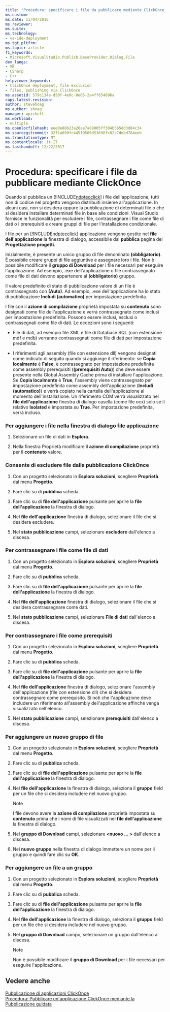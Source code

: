 ```yaml
---
title: 'Procedura: specificare i file da pubblicare mediante ClickOnce | Documenti Microsoft'
ms.custom: 
ms.date: 11/04/2016
ms.reviewer: 
ms.suite: 
ms.technology:
- vs-ide-deployment
ms.tgt_pltfrm: 
ms.topic: article
f1_keywords:
- Microsoft.VisualStudio.Publish.BaseProvider.Dialog.File
dev_langs:
- VB
- CSharp
- C++
helpviewer_keywords:
- ClickOnce deployment, file exclusion
- files, publishing via ClickOnce
ms.assetid: 579c134a-d50f-4e0c-8e05-2a4ff654896a
caps.latest.revision: 
author: stevehoag
ms.author: shoag
manager: wpickett
ms.workload:
- multiple
ms.openlocfilehash: eee0e88b23a26ae7a89005ff304b565dd3d84c34
ms.sourcegitcommit: 32f1a690fc445f9586d53698fc82c7debd784eeb
ms.translationtype: MT
ms.contentlocale: it-IT
ms.lasthandoff: 12/22/2017
---
```

# <a name="how-to-specify-which-files-are-published-by-clickonce"></a>Procedura: specificare i file da pubblicare mediante ClickOnce
Quando si pubblica un [!INCLUDE[ndptecclick](../deployment/includes/ndptecclick_md.md)] i file dell'applicazione, tutti non di codice nel progetto vengono distribuiti insieme all'applicazione. In alcuni casi, non si desidera oppure la pubblicazione di determinati file o che si desidera installare determinati file in base alle condizioni. Visual Studio fornisce le funzionalità per escludere i file, contrassegnare i file come file di dati o i prerequisiti e creare gruppi di file per l'installazione condizionale.  
  
 I file per un [!INCLUDE[ndptecclick](../deployment/includes/ndptecclick_md.md)] applicazione vengono gestite nel **file dell'applicazione** la finestra di dialogo, accessibile dal **pubblica** pagina del **Progettazione progetti**.  
  
 Inizialmente, è presente un unico gruppo di file denominato **(obbligatorio)**. È possibile creare gruppi di file aggiuntive e assegnare loro i file. Non è possibile modificare il **gruppo di Download** per i file necessari per eseguire l'applicazione. Ad esempio, .exe dell'applicazione o file contrassegnato come file di dati devono appartenere al **(obbligatorio)** gruppo.  
  
 Il valore predefinito di stato di pubblicazione valore di un file è contrassegnato con **(Auto)**. Ad esempio, .exe dell'applicazione ha lo stato di pubblicazione **Includi (automatico)** per impostazione predefinita.  
  
 I file con il **azione di compilazione** proprietà impostata su **contenuto** sono designati come file dell'applicazione e verrà contrassegnato come inclusi per impostazione predefinita. Possono essere inclusi, esclusi o contrassegnati come file di dati. Le eccezioni sono i seguenti:  
  
-   File di dati, ad esempio file XML e file di Database SQL (con estensione mdf e mdb) verranno contrassegnati come file di dati per impostazione predefinita.  
  
-   I riferimenti agli assembly (file con estensione dll) vengono designati come indicato di seguito quando si aggiunge il riferimento: se **Copia localmente** è **False**, è contrassegnato per impostazione predefinita come assembly prerequisiti (**(prerequisiti Auto)**) che deve essere presente nella Global Assembly Cache prima di installare l'applicazione. Se **Copia localmente** è **True**, l'assembly viene contrassegnato per impostazione predefinita come assembly dell'applicazione (**Includi (automatico)**) e verrà copiato nella cartella dell'applicazione al momento dell'installazione. Un riferimento COM verrà visualizzato nel **file dell'applicazione** finestra di dialogo casella (come file ocx) solo se il relativo **Isolated** è impostata su **True**. Per impostazione predefinita, verrà incluso.  
  
### <a name="to-add-files-to-the-application-files-dialog-box"></a>Per aggiungere i file nella finestra di dialogo file applicazione  
  
1.  Selezionare un file di dati in **Esplora**.  
  
2.  Nella finestra Proprietà modificare il **azione di compilazione** proprietà per il **contenuto** valore.  
  
### <a name="to-exclude-files-from-clickonce-publishing"></a>Consente di escludere file dalla pubblicazione ClickOnce  
  
1.  Con un progetto selezionato in **Esplora soluzioni**, scegliere **Proprietà** dal menu **Progetto**.  
  
2.  Fare clic su di **pubblica** scheda.  
  
3.  Fare clic su di **file dell'applicazione** pulsante per aprire la **file dell'applicazione** la finestra di dialogo.  
  
4.  Nel **file dell'applicazione** finestra di dialogo, selezionare il file che si desidera escludere.  
  
5.  Nel **stato pubblicazione** campi, selezionare **escludere** dall'elenco a discesa.  
  
### <a name="to-mark-files-as-data-files"></a>Per contrassegnare i file come file di dati  
  
1.  Con un progetto selezionato in **Esplora soluzioni**, scegliere **Proprietà** dal menu **Progetto**.  
  
2.  Fare clic su di **pubblica** scheda.  
  
3.  Fare clic su di **file dell'applicazione** pulsante per aprire la **file dell'applicazione** la finestra di dialogo.  
  
4.  Nel **file dell'applicazione** finestra di dialogo, selezionare il file che si desidera contrassegnare come dati.  
  
5.  Nel **stato pubblicazione** campi, selezionare **File di dati** dall'elenco a discesa.  
  
### <a name="to-mark-files-as-prerequisites"></a>Per contrassegnare i file come prerequisiti  
  
1.  Con un progetto selezionato in **Esplora soluzioni**, scegliere **Proprietà** dal menu **Progetto**.  
  
2.  Fare clic su di **pubblica** scheda.  
  
3.  Fare clic su di **file dell'applicazione** pulsante per aprire la **file dell'applicazione** la finestra di dialogo.  
  
4.  Nel **file dell'applicazione** finestra di dialogo, selezionare l'assembly dell'applicazione (file con estensione dll) che si desidera contrassegnare come prerequisito. Si noti che l'applicazione deve includere un riferimento all'assembly dell'applicazione affinché venga visualizzato nell'elenco.  
  
5.  Nel **stato pubblicazione** campi, selezionare **prerequisiti** dall'elenco a discesa.  
  
### <a name="to-add-a-new-file-group"></a>Per aggiungere un nuovo gruppo di file  
  
1.  Con un progetto selezionato in **Esplora soluzioni**, scegliere **Proprietà** dal menu **Progetto**.  
  
2.  Fare clic su di **pubblica** scheda.  
  
3.  Fare clic su di **file dell'applicazione** pulsante per aprire la **file dell'applicazione** la finestra di dialogo.  
  
4.  Nel **file dell'applicazione** la finestra di dialogo, seleziona il **gruppo** field per un file che si desidera includere nel nuovo gruppo.  
  
    > [!NOTE]
    >  I file devono avere la **azione di compilazione** proprietà impostata su **contenuto** prima che i nomi di file visualizzati nel **file dell'applicazione** la finestra di dialogo.  
  
5.  Nel **gruppo di Download** campi, selezionare  **\<nuovo … >** dall'elenco a discesa.  
  
6.  Nel **nuovo gruppo** nella finestra di dialogo immettere un nome per il gruppo e quindi fare clic su **OK**.  
  
### <a name="to-add-a-file-to-a-group"></a>Per aggiungere un file a un gruppo  
  
1.  Con un progetto selezionato in **Esplora soluzioni**, scegliere **Proprietà** dal menu **Progetto**.  
  
2.  Fare clic su di **pubblica** scheda.  
  
3.  Fare clic su di **file dell'applicazione** pulsante per aprire la **file dell'applicazione** la finestra di dialogo.  
  
4.  Nel **file dell'applicazione** la finestra di dialogo, seleziona il **gruppo** field per un file che si desidera includere nel nuovo gruppo.  
  
5.  Nel **gruppo di Download** campo, selezionare un gruppo dall'elenco a discesa.  
  
    > [!NOTE]
    >  Non è possibile modificare il **gruppo di Download** per i file necessari per eseguire l'applicazione.  
  
## <a name="see-also"></a>Vedere anche  
 [Pubblicazione di applicazioni ClickOnce](../deployment/publishing-clickonce-applications.md)   
 [Procedura: Pubblicare un'applicazione ClickOnce mediante la Pubblicazione guidata](../deployment/how-to-publish-a-clickonce-application-using-the-publish-wizard.md)
